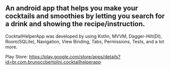 ## An android app that helps you make your cocktails and smoothies by letting you search for a drink and showing the recipe/instruction. ##
CocktailHelperApp was developed by using Kotlin, MVVM, Dagger-Hilt(DI), Room(SQLite), Navigation, View Binding, Tabs, Permissions, Tests, and a lot more.

Play Store: https://play.google.com/store/apps/details?id=br.com.brunoccbertolini.cocktailhelperapp

